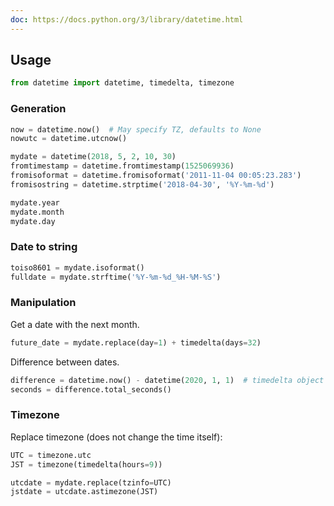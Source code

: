 ```yaml
---
doc: https://docs.python.org/3/library/datetime.html
---
```


## Usage

```python
from datetime import datetime, timedelta, timezone
```

### Generation

```python
now = datetime.now()  # May specify TZ, defaults to None
nowutc = datetime.utcnow()

mydate = datetime(2018, 5, 2, 10, 30)
fromtimestamp = datetime.fromtimestamp(1525069936)
fromisoformat = datetime.fromisoformat('2011-11-04 00:05:23.283')
fromisostring = datetime.strptime('2018-04-30', '%Y-%m-%d')

mydate.year
mydate.month
mydate.day
```

### Date to string

```python
toiso8601 = mydate.isoformat()
fulldate = mydate.strftime('%Y-%m-%d_%H-%M-%S')
```

### Manipulation

Get a date with the next month.

```python
future_date = mydate.replace(day=1) + timedelta(days=32)
```

Difference between dates.

```python
difference = datetime.now() - datetime(2020, 1, 1)  # timedelta object
seconds = difference.total_seconds()
```

### Timezone

Replace timezone (does not change the time itself):

```python
UTC = timezone.utc
JST = timezone(timedelta(hours=9))

utcdate = mydate.replace(tzinfo=UTC)
jstdate = utcdate.astimezone(JST)
```
